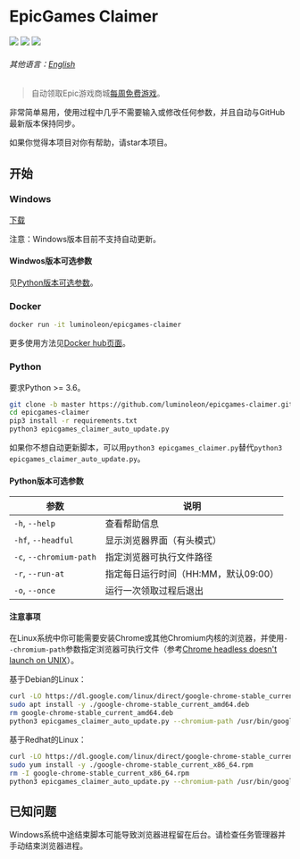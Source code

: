 # EpicGames Claimer

<!-- [START badges] -->

![](https://img.shields.io/badge/language-python-3572A5.svg) ![](https://img.shields.io/github/license/luminoleon/epicgames-claimer.svg) ![](https://img.shields.io/github/last-commit/luminoleon/epicgames-claimer.svg)

<!-- [END badges] -->

###### 其他语言：[English](../README.md)

> 自动领取Epic游戏商城[每周免费游戏](https://www.epicgames.com/store/free-games)。

非常简单易用，使用过程中几乎不需要输入或修改任何参数，并且自动与GitHub最新版本保持同步。

如果你觉得本项目对你有帮助，请star本项目。

## 开始

### Windows

[下载](https://github.com/luminoleon/epicgames-claimer/releases)

注意：Windows版本目前不支持自动更新。

#### Windwos版本可选参数

见[Python版本可选参数](#Python版本可选参数)。

### Docker

``` bash
docker run -it luminoleon/epicgames-claimer
```

更多使用方法见[Docker hub页面](https://hub.docker.com/r/luminoleon/epicgames-claimer)。

### Python

要求Python >= 3.6。

``` bash
git clone -b master https://github.com/luminoleon/epicgames-claimer.git
cd epicgames-claimer
pip3 install -r requirements.txt
python3 epicgames_claimer_auto_update.py
```

如果你不想自动更新脚本，可以用`python3 epicgames_claimer.py`替代`python3 epicgames_claimer_auto_update.py`。

#### Python版本可选参数

| 参数                    | 说明                                |
|------------------------ | ---------------------------------- |
| `-h`, `--help`          | 查看帮助信息                        |
| `-hf`, `--headful`      | 显示浏览器界面（有头模式）           |
| `-c`, `--chromium-path` | 指定浏览器可执行文件路径             |
| `-r`, `--run-at`        | 指定每日运行时间（HH:MM，默认09:00） |
| `-o`, `--once`          | 运行一次领取过程后退出               |

#### 注意事项

在Linux系统中你可能需要安装Chrome或其他Chromium内核的浏览器，并使用`--chromium-path`参数指定浏览器可执行文件（参考[Chrome headless doesn't launch on UNIX](https://github.com/puppeteer/puppeteer/blob/main/docs/troubleshooting.md#chrome-headless-doesnt-launch-on-unix)）。

基于Debian的Linux：

``` bash
curl -LO https://dl.google.com/linux/direct/google-chrome-stable_current_amd64.deb
sudo apt install -y ./google-chrome-stable_current_amd64.deb
rm google-chrome-stable_current_amd64.deb
python3 epicgames_claimer_auto_update.py --chromium-path /usr/bin/google-chrome
```

基于Redhat的Linux：

``` bash
curl -LO https://dl.google.com/linux/direct/google-chrome-stable_current_x86_64.rpm
sudo yum install -y ./google-chrome-stable_current_x86_64.rpm
rm -I google-chrome-stable_current_x86_64.rpm
python3 epicgames_claimer_auto_update.py --chromium-path /usr/bin/google-chrome
```

<!--## 进阶用法

你可以将`epicgames_claimer.py`作为模块导入自己的Python脚本中。

### 最简单用法

``` Python
from epicgames_claimer import epicgames_claimer

claimer = epicgames_claimer()
claimer.login(email, password)
claimer.claim()
claimer.close_browser()
```

### 多账号

``` Python
from epicgames_claimer import epicgames_claimer

claimer_1 = epicgames_claimer(data_dir="user_1")
claimer_1.login(email_1, password_1)
claimer_1.claim()
claimer_1.close_browser()

claimer_2 = epicgames_claimer(data_dir="user_2")
claimer_2.login(email_2, password_2)
claimer_2.claim()
claimer_2.close_browser()

...
```-->

## 已知问题

Windows系统中途结束脚本可能导致浏览器进程留在后台。请检查任务管理器并手动结束浏览器进程。
